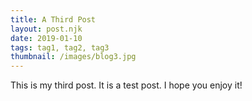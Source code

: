```yaml
---
title: A Third Post
layout: post.njk
date: 2019-01-10
tags: tag1, tag2, tag3
thumbnail: /images/blog3.jpg
---
```


This is my third post. It is a test post. I hope you enjoy it!
